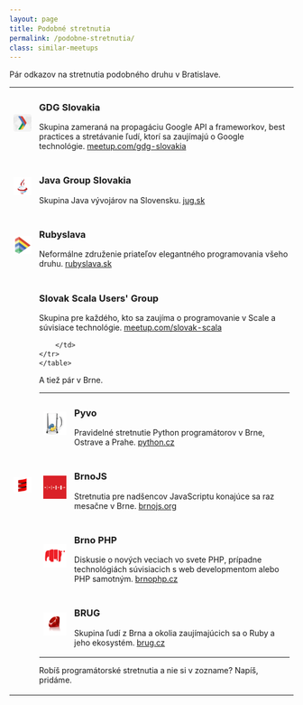```yaml
---
layout: page
title: Podobné stretnutia
permalink: /podobne-stretnutia/
class: similar-meetups
---
```


Pár odkazov na stretnutia podobného druhu v Bratislave.

<table>
    <tr>
        <td>
            <img src="/images/similar/gdg.png">
        </td>
        <td>
            <h3>GDG Slovakia</h3>
            <p>
                Skupina zameraná na propagáciu Google API a frameworkov, best practices a stretávanie ľudí, ktorí sa zaujímajú o Google technológie.
                <a href="http://www.meetup.com/gdg-slovakia">meetup.com/gdg-slovakia</a>
            </p>
        </td>
    </tr>
    <tr>
        <td>
            <img src="/images/similar/jug.png">
        </td>
        <td>
            <h3>Java Group Slovakia</h3>
            <p>
                Skupina Java vývojárov na Slovensku.
                <a href="http://jug.sk/">jug.sk</a>
            </p>
        </td>
    </tr>
    <tr>
        <td>
            <img src="/images/similar/rubyslava.png">
            <br>
        </td>
        <td>
            <h3>Rubyslava</h3>
            <p>
                Neformálne združenie priateľov elegantného programovania všeho druhu.
                <a href="http://rubyslava.sk">rubyslava.sk</a>
            </p>
        </td>
    </tr>
    <tr>
        <td>
            <img src="/images/similar/scala.png">
        </td>
        <td>
            <h3>Slovak Scala Users' Group</h3>
            <p>
                Skupina pre každého, kto sa zaujíma o programovanie v Scale a súvisiace technológie.
                <a href="http://www.meetup.com/slovak-scala">meetup.com/slovak-scala</a>
            </p>

        </td>
    </tr>
    </table>

A tiež pár v Brne.

<table>
    <tr>
        <td>
            <img src="/images/similar/pyvo.png">
        </td>
        <td>
            <h3>Pyvo</h3>
            <p>
                Pravidelné stretnutie Python programátorov v Brne, Ostrave a Prahe.
                <a href="http://python.cz/">python.cz</a>
            </p>
        </td>
    </tr>
    <tr>
        <td>
            <img src="/images/similar/brnojs.png">
        </td>
        <td>
            <h3>BrnoJS</h3>
            <p>
                Stretnutia pre nadšencov JavaScriptu konajúce sa raz mesačne v Brne.
                <a href="http://www.brnojs.org/">brnojs.org</a>
            </p>
        </td>
    </tr>
    <tr>
        <td>
            <img src="/images/similar/brnophp.png">
        </td>
        <td>
            <h3>Brno PHP</h3>
            <p>
                Diskusie o nových veciach vo svete PHP, prípadne technológiách súvisiacich s web developmentom alebo PHP samotným.
                <a href="http://brnophp.cz/">brnophp.cz</a>
            </p>
        </td>
    </tr>
    <tr>
        <td>
            <img src="/images/similar/brug.png">
        </td>
        <td>
            <h3>BRUG</h3>
            <p>
                Skupina ľudí z Brna a okolia zaujímajúcich sa o Ruby a jeho ekosystém.
                <a href="http://brug.cz/">brug.cz</a>
            </p>
        </td>
    </tr>
</table>

Robíš programátorské stretnutia a nie si v zozname? Napíš, pridáme.